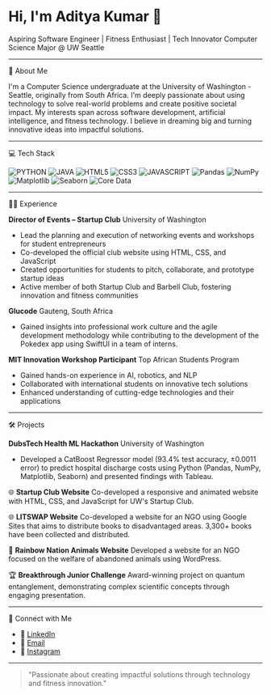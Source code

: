 # Hi, I'm Aditya Kumar 👋

Aspiring Software Engineer | Fitness Enthusiast | Tech Innovator
Computer Science Major @ UW Seattle

---

🚀 About Me

I'm a Computer Science undergraduate at the University of Washington - Seattle, originally from South Africa. I'm deeply passionate about using technology to solve real-world problems and create positive societal impact. My interests span across software development, artificial intelligence, and fitness technology. I believe in dreaming big and turning innovative ideas into impactful solutions.

---

💻 Tech Stack

![PYTHON](https://img.shields.io/badge/Python-3776AB?style=for-the-badge&logo=python&logoColor=white)
![JAVA](https://img.shields.io/badge/Java-ED8B00?style=for-the-badge&logo=openjdk&logoColor=white)
![HTML5](https://img.shields.io/badge/HTML5-E34F26?style=for-the-badge&logo=html5&logoColor=white)
![CSS3](https://img.shields.io/badge/CSS3-1572B6?style=for-the-badge&logo=css3&logoColor=white)
![JAVASCRIPT](https://img.shields.io/badge/JavaScript-F7DF1E?style=for-the-badge&logo=javascript&logoColor=black)
![Pandas](https://img.shields.io/badge/Pandas-150458?style=for-the-badge&logo=pandas&logoColor=white)
![NumPy](https://img.shields.io/badge/NumPy-013243?style=for-the-badge&logo=numpy&logoColor=white)
![Matplotlib](https://img.shields.io/badge/Matplotlib-E34F26?style=for-the-badge&logo=matplotlib&logoColor=white)
![Seaborn](https://img.shields.io/badge/Seaborn-4682B4?style=for-the-badge&logo=seaborn&logoColor=white)
![Core Data](https://img.shields.io/badge/Core_Data-4051B5?style=for-the-badge&logo=coredata&logoColor=white)

---

👨‍💻 Experience

**Director of Events – Startup Club**
University of Washington
- Lead the planning and execution of networking events and workshops for student entrepreneurs
- Co-developed the official club website using HTML, CSS, and JavaScript
- Created opportunities for students to pitch, collaborate, and prototype startup ideas
- Active member of both Startup Club and Barbell Club, fostering innovation and fitness communities

**Glucode**
Gauteng, South Africa
- Gained insights into professional work culture and the agile development methodology while contributing to the development of the Pokedex app using SwiftUI in a team of interns.

**MIT Innovation Workshop Participant**
Top African Students Program
- Gained hands-on experience in AI, robotics, and NLP
- Collaborated with international students on innovative tech solutions
- Enhanced understanding of cutting-edge technologies and their applications

---

🛠️ Projects

**DubsTech Health ML Hackathon**
University of Washington
- Developed a CatBoost Regressor model (93.4% test accuracy, ±0.0011 error) to predict hospital discharge costs using Python (Pandas, NumPy, Matplotlib, Seaborn) and presented findings with Tableau.

🌐 **Startup Club Website**
Co-developed a responsive and animated website with HTML, CSS, and JavaScript for UW's Startup Club.

🌐 **LITSWAP Website**
Co-developed a website for an NGO using Google Sites that aims to distribute books to disadvantaged areas. 3,300+ books have been collected and distributed.

🐾 **Rainbow Nation Animals Website**
Developed a website for an NGO focused on the welfare of abandoned animals using WordPress.

🏆 **Breakthrough Junior Challenge**
Award-winning project on quantum entanglement, demonstrating complex scientific concepts through engaging presentation.

---

🤝 Connect with Me

- 🔗 [LinkedIn](https://www.linkedin.com/in/aditya-kumar05/)
- 📧 [Email](mailto:adideeavi1@gmail.com)
- 📱 [Instagram](https://instagram.com/adi.kumar._)

---

> "Passionate about creating impactful solutions through technology and fitness innovation."
